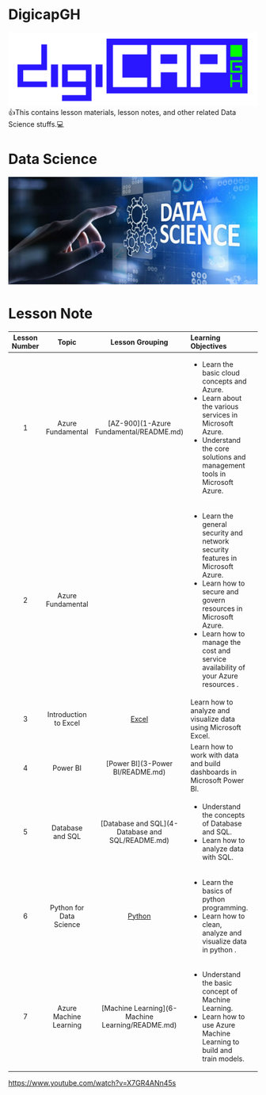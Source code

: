 # DigicapGH
![foo](https://github.com/gkwoode/DigicapGH/blob/main/DigiCAP.png)
:+1:This contains lesson materials, lesson notes, and other related Data Science stuffs.:computer:

# Data Science
![foo](https://github.com/gkwoode/DigicapGH/blob/main/datascience.jpeg)

# Lesson Note
| Lesson Number | Topic | Lesson Grouping | Learning Objectives | Linked Files |
| :-----: | :-----: | :-----: | :----- | :-----: |
| 1 | Azure Fundamental | [AZ-900](1-Azure Fundamental/README.md)  | <ul><li>Learn the basic cloud concepts and Azure.</li><li>Learn about the various services in Microsoft Azure.</li><li>Understand the core solutions and management tools in Microsoft Azure.</li></ul> | <ul><li>[Part 1](https://docs.microsoft.com/en-us/learn/paths/az-900-describe-cloud-concepts/)</li><li>[Part 2](https://docs.microsoft.com/en-us/learn/paths/az-900-describe-core-azure-services/)</li><li>[Part 3](https://docs.microsoft.com/en-us/learn/paths/az-900-describe-core-solutions-management-tools-azure/)</li></ul> |
| 2 | Azure Fundamental |  | <ul><li>Learn the general security and network security features in Microsoft Azure.</li><li>Learn how to secure and govern resources in Microsoft Azure.</li><li>Learn how to manage the cost and service availability of your Azure resources .</li></ul> | <ul><li>[Part 4](https://docs.microsoft.com/en-us/learn/paths/az-900-describe-general-security-network-security-features/)</li><li>[Part 5](https://docs.microsoft.com/en-us/learn/paths/az-900-describe-identity-governance-privacy-compliance-features/)</li><li>[Part 6](https://docs.microsoft.com/en-us/learn/paths/az-900-describe-azure-cost-management-service-level-agreements/)</li></ul> |
| 3 | Introduction to Excel | [Excel](2-Excel/README.md) | Learn how to analyze and visualize data using Microsoft Excel. | <ul><li>[Lesson 1](https://www.youtube.com/watch?v=K74_FNnlIF8)</li><li>[Lesson 2](https://www.youtube.com/watch?v=xhFDYKqWlqw)</li></ul> |
| 4 | Power BI | [Power BI](3-Power BI/README.md) | Learn how to work with data and build dashboards in Microsoft Power BI. | <ul><li>[Lesson](https://www.youtube.com/watch?v=AGrl-H87pRU)</li></ul> |
| 5 | Database and SQL | [Database and SQL](4-Database and SQL/README.md) | <ul><li>Understand the concepts of Database and SQL.</li><li>Learn how to analyze data with SQL.</li></ul> | <ul><li>[Lesson 1](https://www.analyticsvidhya.com/blog/2021/06/sql-for-data-science-a-beginners-guide/)</li><li>[Lesson 2](https://www.youtube.com/watch?v=sTiWTx0ifaM)</li><li>[Lesson 3](https://www.youtube.com/watch?v=uGkIhx8KhbU)</li></ul> |
| 6 | Python for Data Science | [Python](5-Python/README.md) | <ul><li>Learn the basics of python programming.</li><li>Learn how to clean, analyze and visualize data in python .</li></ul> | <ul><li>[Lesson 1](https://www.youtube.com/watch?v=_uQrJ0TkZlc)</li><li>[Lesson 2](https://www.youtube.com/watch?v=-o3AxdVcUtQ&t=760s)</li></ul> |
| 7 | Azure Machine Learning  | [Machine Learning](6-Machine Learning/README.md) | <ul><li>Understand the basic concept of Machine Learning.</li><li>Learn how to use Azure Machine Learning to build and train models.</li></ul> | <ul><li>[Lesson](https://www.geeksforgeeks.org/introduction-machine-learning/)</li><li>[Azure Data Scientist Associate](https://docs.microsoft.com/en-us/learn/certifications/azure-data-scientist/)</li><li>[Azure Machine Learning Documentation](https://docs.microsoft.com/en-us/azure/machine-learning/)</li></ul> |


https://www.youtube.com/watch?v=X7GR4ANn45s

